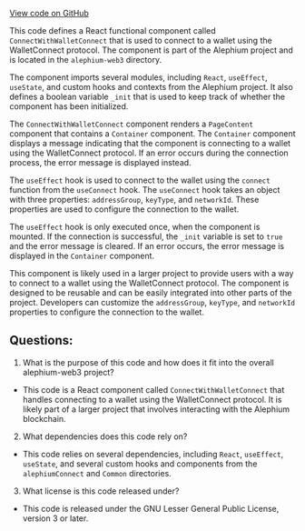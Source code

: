 [View code on GitHub](https://github.com/alephium/alephium-web3/packages/web3-react/src/components/ConnectModal/ConnectWithWalletConnect.tsx)

This code defines a React functional component called `ConnectWithWalletConnect` that is used to connect to a wallet using the WalletConnect protocol. The component is part of the Alephium project and is located in the `alephium-web3` directory.

The component imports several modules, including `React`, `useEffect`, `useState`, and custom hooks and contexts from the Alephium project. It also defines a boolean variable `_init` that is used to keep track of whether the component has been initialized.

The `ConnectWithWalletConnect` component renders a `PageContent` component that contains a `Container` component. The `Container` component displays a message indicating that the component is connecting to a wallet using the WalletConnect protocol. If an error occurs during the connection process, the error message is displayed instead.

The `useEffect` hook is used to connect to the wallet using the `connect` function from the `useConnect` hook. The `useConnect` hook takes an object with three properties: `addressGroup`, `keyType`, and `networkId`. These properties are used to configure the connection to the wallet.

The `useEffect` hook is only executed once, when the component is mounted. If the connection is successful, the `_init` variable is set to `true` and the error message is cleared. If an error occurs, the error message is displayed in the `Container` component.

This component is likely used in a larger project to provide users with a way to connect to a wallet using the WalletConnect protocol. The component is designed to be reusable and can be easily integrated into other parts of the project. Developers can customize the `addressGroup`, `keyType`, and `networkId` properties to configure the connection to the wallet.
## Questions: 
 1. What is the purpose of this code and how does it fit into the overall alephium-web3 project?
- This code is a React component called `ConnectWithWalletConnect` that handles connecting to a wallet using the WalletConnect protocol. It is likely part of a larger project that involves interacting with the Alephium blockchain.

2. What dependencies does this code rely on?
- This code relies on several dependencies, including `React`, `useEffect`, `useState`, and several custom hooks and components from the `alephiumConnect` and `Common` directories.

3. What license is this code released under?
- This code is released under the GNU Lesser General Public License, version 3 or later.